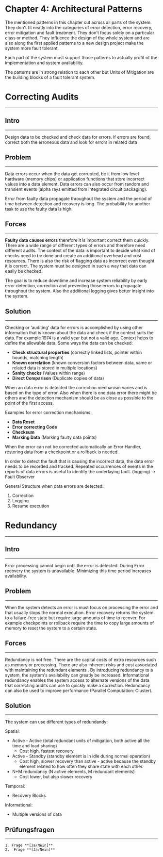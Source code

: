 # Chapter 4: Architectural Patterns

The mentioned patterns in this chapter cut across all parts of the system. They don't fit neatly into the categories of error detection, error recovery, error mitigation and fault treatment. They don't focus solely on a particular class or method. They influence the design of the whole system and are also along the first applied patterns to a new design project make the system more fault tolerant. 

Each part of the system must support those patterns to actually profit of the implementation and system availability. 

The patterns are in strong relation to each other but Units of Mitigation are the building blocks of a fault tolerant system. 

# Correcting Audits
--------------------------------
## Intro
--------------

Design data to be checked and check data for errors. If errors are found, correct both the erroneous data and look for errors in related data 
## Problem
--------------------------------
Data errors occur when the data get corrupted, be it from low level hardware (memory chips) or application functions that store incorrect values into a data element. Data errors can also occur from random and transient events (alpha rays emitted from integrated circuit packaging).

Error from faulty data propagate throughout the system and the period of time between detection and recovery is long. The probability for another task to use the faulty data is high.
## Forces
--------------------------------------
**Faulty data causes errors** therefore it is important correct them quickly.
There are a wide range of different types of errors and therefore need different audits. The context of the data is important to decide what kind of checks need to be done and create an additional overhead and cost resources. There is also the risk of flagging data as incorrect even thought it is correct. The system must be designed in such a way that data can easily be checked.

The goal is to reduce downtime and increase system reliability by early error detection, correction and preventing those errors to propagate throughout the system. Also the additional logging gives better insight into the system. 
## Solution
----------------------------------
Checking or 'auditing' data for errors is accomplished by using other information that is known about the data and check if the context suits the data. For example 1974 is a valid year but not a valid age. Context helps to define the allowable data. 
Some ways the data can be checked: 

- **Check structural properties** (correctly linked lists, pointer within bounds, matching length)
- **Known correlation** (known conversion factors between data, same or related data is stored in multiple locations) 
- **Sanity checks** (Values within range)
- **Direct Comparison** (Duplicate copies of data)

When an data error is detected the correction mechanism varies and is based on the type of error.  Also when there is one data error there might be others and the detection mechanism should be as close as possible to the point of the first access. 

Examples for error correction mechanisms: 
- **Data Reset** 
- **Error correcting Code** 
- **Checksum**
- **Marking Data**  (Marking faulty data points)

When the error can not be corrected automatically an Error Handler, restoring data from a checkpoint or a rollback is needed. 

In order to detect the fault that is causing the incorrect data, the data error needs to be recorded and tracked. Repeated occurrences of events in the reports of data errors is useful to identify the underlaying fault. (logging) -> Fault Observer 

General Structure when data errors are detected:
1. Correction 
2. Logging
3. Resume execution 

# Redundancy
------------------------------------
## Intro
-----------------------------------
Error processing cannot begin until the error is detected. During Error recovery the system is unavailable. Minimizing this time period increases availability. 
## Problem
--------------------------------
When the system detects an error is must focus on processing the error and that usually stops the normal execution.  Error recovery returns the system to a failure-free state but require large amounts of time to recover. For example checkpoints or rollback require the time to copy large amounts of memory to reset the system to a certain state.  
## Forces
--------------------------------------
Redundancy is not free. There are the capital costs of extra resources such as memory or processing. There are also inherent risks and cost associated with maintaining the redundant elements . 
By introducing redundancy to a system, the system's availability can greatly be increased.  Informational redundancy enables the system access to alternate versions of the data that correcting audits can use to quickly make a correction. Redundancy can also be used to improve performance (Parallel Computation: Cluster).

## Solution
----------------------------------
The system can use different types of redundandy: 

Spatial: 
- Active - Active (total redundant units of mitigation, both active all the time and load sharing)
	-  Cost high, fastest recovery
- Active - Standby (standby element is in idle during normal operation) 
	- Cost high, slower recovery than active - active because the standby element related to how often they share state with each other.
- N+M redundancy (N active elements, M redundant elements)
	- Cost lower, but also slower recovery 

Temporal: 
- Recovery Blocks

Informational: 
- Multiple versions of data


## Prüfungsfragen
-------------------------------
	1. Frage **[Ja/Nein]**
	2.  Frage **[Ja/Nein]**
